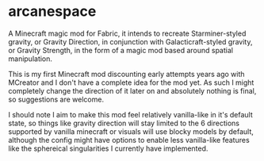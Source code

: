 # arcanespace
A Minecraft magic mod for Fabric, it intends to recreate Starminer-styled gravity, or Gravity Direction, in conjunction
with Galacticraft-styled gravity, or Gravity Strength, in the form of a magic mod based around spatial manipulation.

This is my first Minecraft mod discounting early attempts years ago with MCreator and I don't have a complete idea for the mod yet.
As such I might completely change the direction of it later on and absolutely nothing is final, so suggestions are welcome.

I should note I aim to make this mod feel relatively vanilla-like in it's default state, so things like gravity direction 
will stay limited to the 6 directions supported by vanilla minecraft or visuals will use blocky models by default, although the config
might have options to enable less vanilla-like features like the sphereical singularities I currently have implemented.
